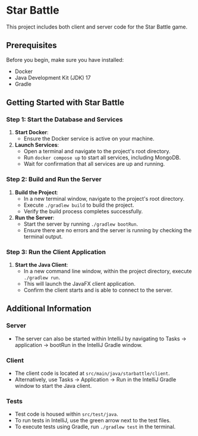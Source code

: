 # Star Battle

This project includes both client and server code for the Star Battle game.

## Prerequisites
Before you begin, make sure you have installed:
- Docker
- Java Development Kit (JDK) 17
- Gradle

## Getting Started with Star Battle

### Step 1: Start the Database and Services
1. **Start Docker**:
    - Ensure the Docker service is active on your machine.
2. **Launch Services**:
    - Open a terminal and navigate to the project's root directory.
    - Run `docker compose up` to start all services, including MongoDB.
    - Wait for confirmation that all services are up and running.

### Step 2: Build and Run the Server
1. **Build the Project**:
    - In a new terminal window, navigate to the project's root directory.
    - Execute `./gradlew build` to build the project.
    - Verify the build process completes successfully.
2. **Run the Server**:
    - Start the server by running `./gradlew bootRun`.
    - Ensure there are no errors and the server is running by checking the terminal output.

### Step 3: Run the Client Application
1. **Start the Java Client**:
    - In a new command line window, within the project directory, execute `./gradlew run`.
    - This will launch the JavaFX client application.
    - Confirm the client starts and is able to connect to the server.

## Additional Information

### Server
- The server can also be started within IntelliJ by navigating to Tasks -> application -> bootRun in the IntelliJ Gradle window.

### Client
- The client code is located at `src/main/java/starbattle/client`.
- Alternatively, use Tasks -> Application -> Run in the IntelliJ Gradle window to start the Java client.

### Tests
- Test code is housed within `src/test/java`.
- To run tests in IntelliJ, use the green arrow next to the test files.
- To execute tests using Gradle, run `./gradlew test` in the terminal.


